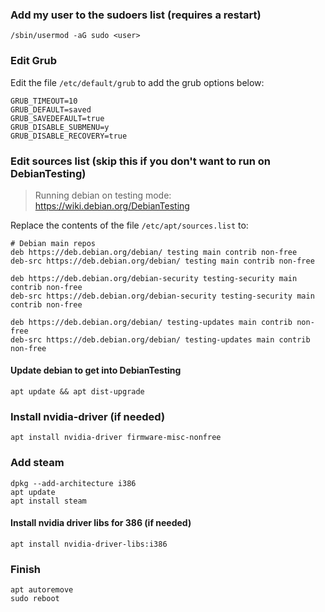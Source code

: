 ### Add my user to the sudoers list (requires a restart)
```
/sbin/usermod -aG sudo <user>
```

### Edit Grub
Edit the file `/etc/default/grub` to add the grub options below:
```
GRUB_TIMEOUT=10
GRUB_DEFAULT=saved
GRUB_SAVEDEFAULT=true
GRUB_DISABLE_SUBMENU=y
GRUB_DISABLE_RECOVERY=true
```

### Edit sources list (skip this if you don't want to run on DebianTesting)
> Running debian on testing mode: https://wiki.debian.org/DebianTesting

Replace the contents of the file `/etc/apt/sources.list` to:
```
# Debian main repos
deb https://deb.debian.org/debian/ testing main contrib non-free
deb-src https://deb.debian.org/debian/ testing main contrib non-free

deb https://deb.debian.org/debian-security testing-security main contrib non-free
deb-src https://deb.debian.org/debian-security testing-security main contrib non-free

deb https://deb.debian.org/debian/ testing-updates main contrib non-free
deb-src https://deb.debian.org/debian/ testing-updates main contrib non-free
```

#### Update debian to get into DebianTesting
```
apt update && apt dist-upgrade
```

### Install nvidia-driver (if needed)
```
apt install nvidia-driver firmware-misc-nonfree
```

### Add steam
```
dpkg --add-architecture i386
apt update
apt install steam
```

#### Install nvidia driver libs for 386 (if needed)
```
apt install nvidia-driver-libs:i386
```

### Finish
```
apt autoremove
sudo reboot
```
